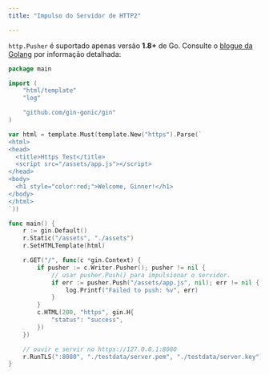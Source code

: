 ```yaml
---
title: "Impulso do Servidor de HTTP2"

---
```


`http.Pusher` é suportado apenas versão **1.8+** de Go. Consulte o [blogue da Golang](https://blog.golang.org/h2push) por informação detalhada:

```go
package main

import (
	"html/template"
	"log"

	"github.com/gin-gonic/gin"
)

var html = template.Must(template.New("https").Parse(`
<html>
<head>
  <title>Https Test</title>
  <script src="/assets/app.js"></script>
</head>
<body>
  <h1 style="color:red;">Welcome, Ginner!</h1>
</body>
</html>
`))

func main() {
	r := gin.Default()
	r.Static("/assets", "./assets")
	r.SetHTMLTemplate(html)

	r.GET("/", func(c *gin.Context) {
		if pusher := c.Writer.Pusher(); pusher != nil {
			// usar pusher.Push() para impulsionar o servidor.
			if err := pusher.Push("/assets/app.js", nil); err != nil {
				log.Printf("Failed to push: %v", err)
			}
		}
		c.HTML(200, "https", gin.H{
			"status": "success",
		})
	})

	// ouvir e servir no https://127.0.0.1:8080
	r.RunTLS(":8080", "./testdata/server.pem", "./testdata/server.key")
}
```


